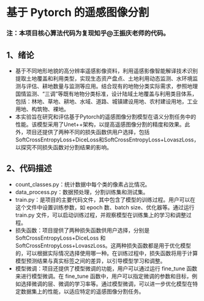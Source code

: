 # 基于 Pytorch 的遥感图像分割

### 注：本项目核心算法代码为复现知乎@王振庆老师的代码。

## 1、绪论

- 基于不同地形地貌的高分辨率遥感影像资料，利用遥感影像智能解译技术识别提取土地覆盖和利用类型，实现生态资产盘点、土地利用动态监测、水环境监测与评估、耕地数量与监测等应用。结合现有的地物分类实际需求，参照地理国情监测、“三调”等既有地物分类标准，设计陆域土地覆盖与利用类目体系，包括：林地、草地、耕地、水域、道路、城镇建设用地、农村建设用地，工业用地、构筑物、裸地。
- 本实验旨在研究和评估基于Pytorch的遥感图像分割模型在语义分割任务中的性能。该模型采用了Unet++架构，以提高遥感图像分割的精度和效果。此外，项目还提供了两种不同的损失函数供用户选择，包括SoftCrossEntropyLoss+DiceLoss和SoftCrossEntropyLoss+LovaszLoss，以探究不同损失函数对分割结果的影响。

## 2、代码描述

- count_classes.py：统计数据中每个类的像素占比情况。
- data_process.py：数据预处理，分割训练集和测试集。
- train.py：是项目的主要代码文件，其中包含了模型的训练过程。用户可以在这个文件中设置训练参数，如 epoch 数、batch size、优化器等。通过运行 train.py 文件，可以启动训练过程，并观察模型在训练集上的学习和调整过程。
- 损失函数：项目提供了两种损失函数供用户选择，分别是 SoftCrossEntropyLoss+DiceLoss 和 SoftCrossEntropyLoss+LovaszLoss。这两种损失函数都是用于优化模型的，可以根据实际情况选择使用哪一种。在训练过程中，损失函数将用于计算模型预测结果与真实标签之间的差异，以引导模型学习和调整。
- 模型微调：项目还提供了模型微调的功能，用户可以通过运行 fine_tune 函数来进行模型微调。在 fine_tune 函数中，用户可以指定微调的参数和目标，例如选择微调的层、微调的学习率等。通过模型微调，可以进一步优化模型在特定数据集上的性能，以适应特定的遥感图像分割任务。
